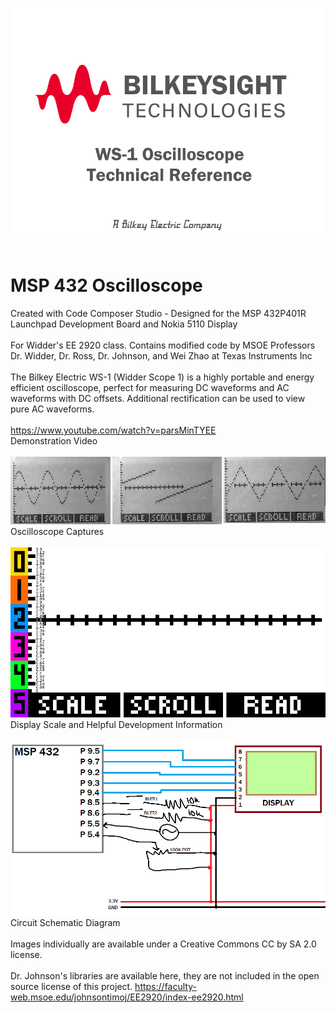 ![](BITMAPS/Tech%20Ref%20Title.png?raw=true)
<br><br>
# MSP 432 Oscilloscope
 Created with Code Composer Studio - Designed for the MSP 432P401R Launchpad Development Board and Nokia 5110 Display
 <br><br>
 For Widder's EE 2920 class. Contains modified code by MSOE Professors Dr. Widder, Dr. Ross, Dr. Johnson, and Wei Zhao at Texas Instruments Inc
 <br><br>
 The Bilkey Electric WS-1 (Widder Scope 1) is a highly portable and energy efficient oscilloscope, perfect for measuring DC waveforms and AC waveforms with DC offsets. Additional rectification can be used to view pure AC waveforms.
 <br><br>
https://www.youtube.com/watch?v=parsMinTYEE<br>
Demonstration Video
 <br><br>
![](BITMAPS/scope%20caps.png?raw=true)<br>
Oscilloscope Captures
<br><br>
![](BITMAPS/scope%20interface%20-%20dev.png?raw=true)<br>
Display Scale and Helpful Development Information<br><br>
![](BITMAPS/schematic.png?raw=true)<br>
Circuit Schematic Diagram
<br><br>
Images individually are available under a Creative Commons CC by SA 2.0 license.
<br><br>
Dr. Johnson's libraries are available here, they are not included in the open source license of this project.
https://faculty-web.msoe.edu/johnsontimoj/EE2920/index-ee2920.html
